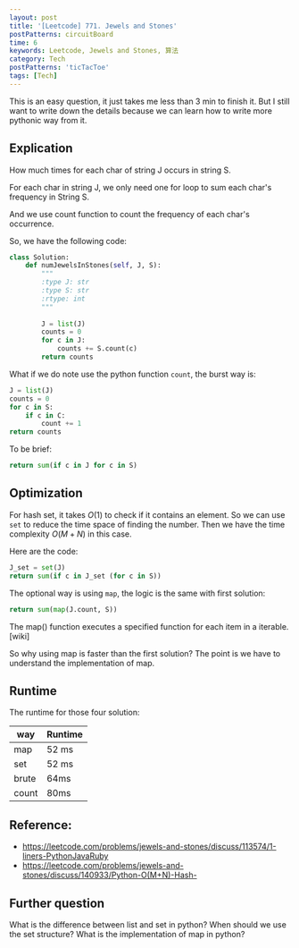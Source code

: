 ```yaml
---
layout: post
title: '[Leetcode] 771. Jewels and Stones'
postPatterns: circuitBoard
time: 6
keywords: Leetcode, Jewels and Stones, 算法
category: Tech
postPatterns: 'ticTacToe'
tags: [Tech]
---
```


This is an easy question, it just takes me less than 3 min to finish it. But I still want to write down the details because we can learn how to write more pythonic way from it.

## Explication

How much times for each char of string J occurs in string S. 

For each char in string J, we only need one for loop to sum each char's frequency in String S.

And we use count function to count the frequency of each char's occurrence.

So, we have the following code: 


```python
class Solution:
    def numJewelsInStones(self, J, S):
        """
        :type J: str
        :type S: str
        :rtype: int
        """
        
        J = list(J)
        counts = 0
        for c in J:
            counts += S.count(c)
        return counts
```

What if we do note use the python function `count`, the burst way is:

```python
J = list(J)
counts = 0
for c in S:
    if c in C: 
        count += 1
return counts
```

To be brief:

```python
return sum(if c in J for c in S)
```
## Optimization 

For hash set, it takes $O(1)$ to check if it contains an element. So we can use `set` to reduce the time space of finding the number. Then we have the time complexity $O(M+N)$ in this case.

Here are the code:

```python
J_set = set(J)
return sum(if c in J_set (for c in S))
```

The optional way is using `map`, the logic is the same with first solution:

```python
return sum(map(J.count, S))
```

The map() function executes a specified function for each item in a iterable. [wiki]

So why using map is faster than the first solution? The point is we have to understand the implementation of map.

## Runtime

The runtime for those four solution:

| way | Runtime |
| --- | --- |
|map|  52 ms	|
|set|52 ms	|
|brute|64ms|
|count|80ms|


## Reference:

- https://leetcode.com/problems/jewels-and-stones/discuss/113574/1-liners-PythonJavaRuby
- https://leetcode.com/problems/jewels-and-stones/discuss/140933/Python-O(M+N)-Hash-


## Further question 

What is the difference between list and set in python?  When should we use the set structure? What is the implementation of map in python?


